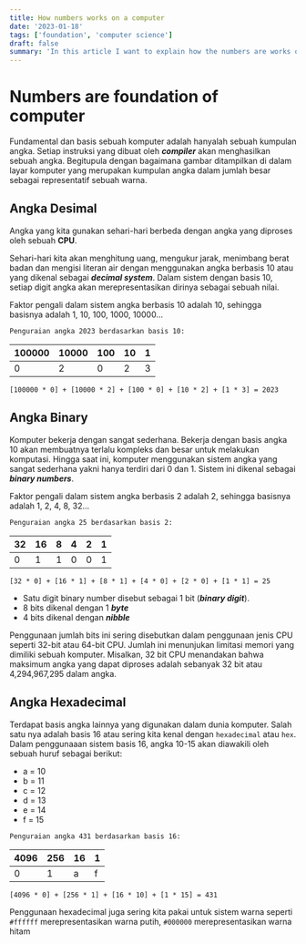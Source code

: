 ```yaml
---
title: How numbers works on a computer
date: '2023-01-18'
tags: ['foundation', 'computer science']
draft: false
summary: 'In this article I want to explain how the numbers are works on a computer'
---
```


# Numbers are foundation of computer

Fundamental dan basis sebuah komputer adalah hanyalah sebuah kumpulan angka.
Setiap instruksi yang dibuat oleh **_compiler_** akan menghasilkan sebuah angka.
Begitupula dengan bagaimana gambar ditampilkan di dalam layar komputer yang merupakan kumpulan angka dalam jumlah besar sebagai representatif sebuah warna.

## Angka Desimal

Angka yang kita gunakan sehari-hari berbeda dengan angka yang diproses oleh sebuah **CPU**.

Sehari-hari kita akan menghitung uang, mengukur jarak, menimbang berat badan dan mengisi literan air dengan menggunakan angka
berbasis 10 atau yang dikenal sebagai **_decimal system_**. Dalam sistem dengan basis 10, setiap digit angka akan merepresentasikan dirinya sebagai sebuah nilai.

Faktor pengali dalam sistem angka berbasis 10 adalah 10, sehingga basisnya adalah 1, 10, 100, 1000, 10000...

`Penguraian angka 2023 berdasarkan basis 10: `

| 100000 | 10000 | 100 | 10  | 1   |
| ------ | ----- | --- | --- | --- |
| 0      | 2     | 0   | 2   | 3   |

`[100000 * 0] + [10000 * 2] + [100 * 0] + [10 * 2] + [1 * 3] = 2023`

## Angka Binary

Komputer bekerja dengan sangat sederhana. Bekerja dengan basis angka 10 akan membuatnya terlalu kompleks dan besar untuk melakukan komputasi.
Hingga saat ini, komputer menggunakan sistem angka yang sangat sederhana yakni hanya terdiri dari 0 dan 1. Sistem ini dikenal sebagai **_binary numbers_**.

Faktor pengali dalam sistem angka berbasis 2 adalah 2, sehingga basisnya adalah 1, 2, 4, 8, 32...

`Penguraian angka 25 berdasarkan basis 2: `

| 32  | 16  | 8   | 4   | 2   | 1   |
| --- | --- | --- | --- | --- | --- |
| 0   | 1   | 1   | 0   | 0   | 1   |

`[32 * 0] + [16 * 1] + [8 * 1] + [4 * 0] + [2 * 0] + [1 * 1] = 25`

- Satu digit binary number disebut sebagai 1 bit (**_binary digit_**).
- 8 bits dikenal dengan 1 _**byte**_
- 4 bits dikenal dengan _**nibble**_

Penggunaan jumlah bits ini sering disebutkan dalam penggunaan jenis CPU seperti 32-bit atau 64-bit CPU. Jumlah ini menunjukan limitasi memori yang dimiliki sebuah komputer. Misalkan, 32 bit CPU menandakan bahwa maksimum angka yang dapat diproses adalah sebanyak 32 bit atau 4,294,967,295 dalam angka.

## Angka Hexadecimal

Terdapat basis angka lainnya yang digunakan dalam dunia komputer. Salah satu nya adalah basis 16 atau sering kita kenal dengan `hexadecimal` atau `hex`. Dalam penggunaaan sistem basis 16, angka 10-15 akan diawakili oleh sebuah huruf sebagai berikut:

- a = 10
- b = 11
- c = 12
- d = 13
- e = 14
- f = 15

`Penguraian angka 431 berdasarkan basis 16: `

| 4096 | 256 | 16  | 1   |
| ---- | --- | --- | --- |
| 0    | 1   | a   | f   |

`[4096 * 0] + [256 * 1] + [16 * 10] + [1 * 15] = 431`

Penggunaan hexadecimal juga sering kita pakai untuk sistem warna seperti `#ffffff` merepresentasikan warna putih, `#000000` merepresentasikan warna hitam
